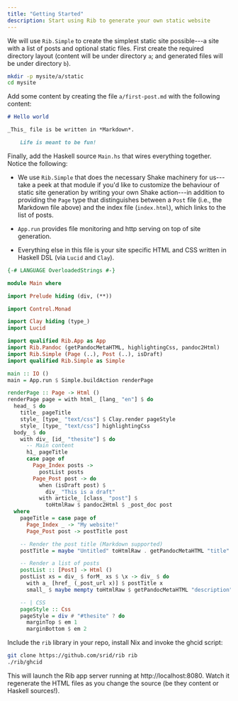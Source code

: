```yaml
---
title: "Getting Started"
description: Start using Rib to generate your own static website
---
```


We will use `Rib.Simple` to create the simplest static site possible---a site
with a list of posts and optional static files. First create the required
directory layout (content will be under directory `a`; and generated files will
be under directory `b`).


```bash
mkdir -p mysite/a/static
cd mysite
```

Add some content by creating the file `a/first-post.md` with the following content:


```markdown
# Hello world

_This_ file is be written in *Markdown*.

    Life is meant to be fun!
```


Finally, add the Haskell source `Main.hs` that wires everything together. Notice
the following:

- We use `Rib.Simple` that does the necessary Shake machinery for us---take a
peek at that module if you'd like to customize the behaviour of static site
generation by writing your own Shake action---in addition to providing the
`Page` type that distinguishes between a `Post` file (i.e., the Markdown file
above) and the index file (`index.html`), which links to the list of posts.

- `App.run` provides file monitoring and http serving on top of site
generation.

- Everything else in this file is your site specific HTML and CSS
written in Haskell DSL (via `Lucid` and `Clay`).

```haskell
{-# LANGUAGE OverloadedStrings #-}

module Main where

import Prelude hiding (div, (**))

import Control.Monad

import Clay hiding (type_)
import Lucid

import qualified Rib.App as App
import Rib.Pandoc (getPandocMetaHTML, highlightingCss, pandoc2Html)
import Rib.Simple (Page (..), Post (..), isDraft)
import qualified Rib.Simple as Simple

main :: IO ()
main = App.run $ Simple.buildAction renderPage

renderPage :: Page -> Html ()
renderPage page = with html_ [lang_ "en"] $ do
  head_ $ do
    title_ pageTitle
    style_ [type_ "text/css"] $ Clay.render pageStyle
    style_ [type_ "text/css"] highlightingCss
  body_ $ do
    with div_ [id_ "thesite"] $ do
      -- Main content
      h1_ pageTitle
      case page of
        Page_Index posts ->
          postList posts
        Page_Post post -> do
          when (isDraft post) $
            div_ "This is a draft"
          with article_ [class_ "post"] $
            toHtmlRaw $ pandoc2Html $ _post_doc post
  where
    pageTitle = case page of
      Page_Index _ -> "My website!"
      Page_Post post -> postTitle post

    -- Render the post title (Markdown supported)
    postTitle = maybe "Untitled" toHtmlRaw . getPandocMetaHTML "title" . _post_doc

    -- Render a list of posts
    postList :: [Post] -> Html ()
    postList xs = div_ $ forM_ xs $ \x -> div_ $ do
      with a_ [href_ (_post_url x)] $ postTitle x
      small_ $ maybe mempty toHtmlRaw $ getPandocMetaHTML "description" $ _post_doc x

    -- | CSS
    pageStyle :: Css
    pageStyle = div # "#thesite" ? do
      marginTop $ em 1
      marginBottom $ em 2
```

Include the `rib` library in your repo, install Nix and invoke the ghcid script:

```bash
git clone https://github.com/srid/rib rib
./rib/ghcid
```

This will launch the Rib app server running at http://localhost:8080. Watch it
regenerate the HTML files as you change the source (be they content or Haskell sources!).
